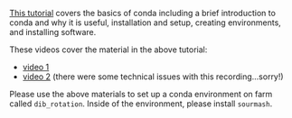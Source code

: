 [This tutorial](https://angus.readthedocs.io/en/2019/conda_tutorial.html) covers the basics of conda including a brief introduction to conda and why it is useful, installation and setup, creating environments, and installing software. 

These videos cover the material in the above tutorial: 
+ [video 1](https://www.youtube.com/watch?v=Ef1QwhELuMs)
+ [video 2](https://www.youtube.com/watch?v=MOlYlvBBa9c) (there were some technical issues with this recording...sorry!)

Please use the above materials to set up a conda environment on farm called `dib_rotation`. Inside of the environment, please install `sourmash`.
